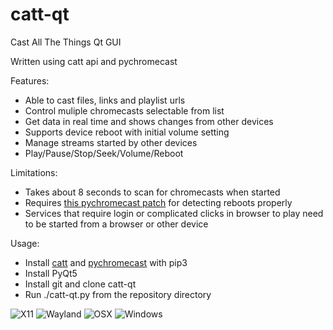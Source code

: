 # catt-qt
Cast All The Things Qt GUI

Written using catt api and pychromecast

Features:
- Able to cast files, links and playlist urls
- Control muliple chromecasts selectable from list
- Get data in real time and shows changes from other devices
- Supports device reboot with initial volume setting
- Manage streams started by other devices
- Play/Pause/Stop/Seek/Volume/Reboot

Limitations:
- Takes about 8 seconds to scan for chromecasts when started
- Requires [this pychromecast patch](https://github.com/balloob/pychromecast/commit/15655117236b4d856677d5c58a0a29883665003a) for detecting reboots properly
- Services that require login or complicated clicks in browser to play need to be started from a browser or other device

Usage:
- Install [catt](https://github.com/skorokithakis/catt) and [pychromecast](https://github.com/balloob/pychromecast) with pip3
- Install PyQt5
- Install git and clone catt-qt
- Run ./catt-qt.py from the repository directory

![X11](https://github.com/soreau/catt-qt/blob/master/screenshots/x11.png "X11")
![Wayland](https://github.com/soreau/catt-qt/blob/master/screenshots/wayland.png "Wayland")
![OSX](https://github.com/soreau/catt-qt/blob/master/screenshots/osx.png "OSX")
![Windows](https://github.com/soreau/catt-qt/blob/master/screenshots/windows.png "Windows")
